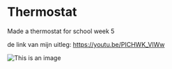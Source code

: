 # Thermostat
Made a thermostat for school week 5

de link van mijn uitleg: https://youtu.be/PICHWK_VlWw

![This is an image](https://cdn.discordapp.com/attachments/720726683589541959/953686243475091506/Screenshot_20220316-170525_Gallery.jpg)

